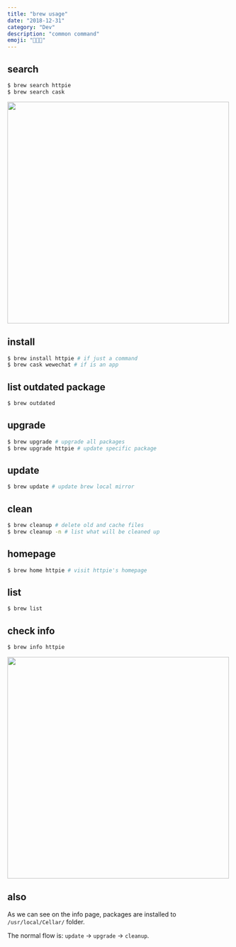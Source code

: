 ```yaml
---
title: "brew usage"
date: "2018-12-31"
category: "Dev"
description: "common command"
emoji: "👨🏼‍💻"
---
```


## search

```bash
$ brew search httpie
$ brew search cask
```

<img src="https://raw.githubusercontent.com/FaiChou/faichou.github.io/master/img/1546248589499.png" width="500" />



## install

```bash
$ brew install httpie # if just a command
$ brew cask wewechat # if is an app
```

## list outdated package

```bash
$ brew outdated
```

## upgrade

```bash
$ brew upgrade # upgrade all packages
$ brew upgrade httpie # update specific package
```

## update

```bash
$ brew update # update brew local mirror
```

## clean

```bash
$ brew cleanup # delete old and cache files
$ brew cleanup -n # list what will be cleaned up
```

## homepage

```bash
$ brew home httpie # visit httpie's homepage
```

## list

```bash
$ brew list
```

## check info

```bash
$ brew info httpie
```

<img src="https://raw.githubusercontent.com/FaiChou/faichou.github.io/master/img/1546249026298.png" width="500" />

## also

As we can see on the info page, packages are installed to `/usr/local/Cellar/` folder.

The normal flow is: `update` -> `upgrade` -> `cleanup`.



